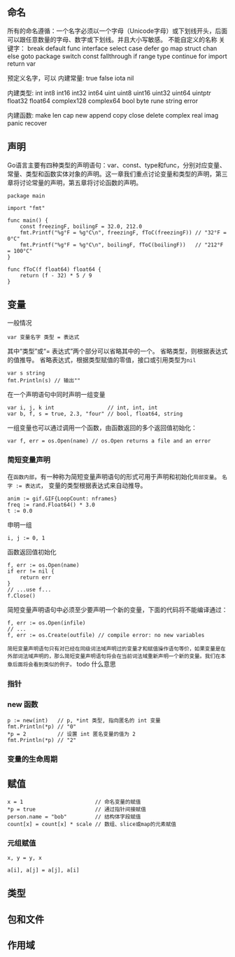 ## 命名

所有的命名遵循：一个名字必须以一个字母（Unicode字母）或下划线开头，后面可以跟任意数量的字母、数字或下划线。并且大小写敏感。
不能自定义的名称
关键字：
break      default       func     interface   select
case       defer         go       map         struct
chan       else          goto     package     switch
const      fallthrough   if       range       type
continue   for           import   return      var

预定义名字，可以
内建常量: true false iota nil

内建类型: int int8 int16 int32 int64
          uint uint8 uint16 uint32 uint64 uintptr
          float32 float64 complex128 complex64
          bool byte rune string error

内建函数: make len cap new append copy close delete
          complex real imag
          panic recover
          
## 声明

Go语言主要有四种类型的声明语句：var、const、type和func，分别对应变量、常量、类型和函数实体对象的声明。这一章我们重点讨论变量和类型的声明，第三章将讨论常量的声明，第五章将讨论函数的声明。

```golang
package main

import "fmt"

func main() {
    const freezingF, boilingF = 32.0, 212.0
    fmt.Printf("%g°F = %g°C\n", freezingF, fToC(freezingF)) // "32°F = 0°C"
    fmt.Printf("%g°F = %g°C\n", boilingF, fToC(boilingF))   // "212°F = 100°C"
}

func fToC(f float64) float64 {
    return (f - 32) * 5 / 9
}
```

## 变量

一般情况

`var 变量名字 类型 = 表达式`

其中“类型”或“= 表达式”两个部分可以省略其中的一个。
省略类型，则根据表达式的值推导。
省略表达式，根据类型赋值的零值，接口或引用类型为`nil`

```golang
var s string
fmt.Println(s) // 输出""
```

在一个声明语句中同时声明一组变量

```golang
var i, j, k int                 // int, int, int
var b, f, s = true, 2.3, "four" // bool, float64, string
```

一组变量也可以通过调用一个函数，由函数返回的多个返回值初始化：

```golang
var f, err = os.Open(name) // os.Open returns a file and an error
```

### 简短变量声明

在`函数内部`，有一种称为简短变量声明语句的形式可用于声明和初始化`局部变量`。 `名字 := 表达式`， 变量的类型根据表达式来自动推导。

```golang
anim := gif.GIF{LoopCount: nframes}
freq := rand.Float64() * 3.0
t := 0.0
```

申明一组

```golang
i, j := 0, 1
```

函数返回值初始化

```goalng
f, err := os.Open(name)
if err != nil {
    return err
}
// ...use f...
f.Close()
```

简短变量声明语句中必须至少要声明一个新的变量，下面的代码将不能编译通过：

```golang
f, err := os.Open(infile)
// ...
f, err := os.Create(outfile) // compile error: no new variables
```


`简短变量声明语句只有对已经在同级词法域声明过的变量才和赋值操作语句等价，如果变量是在外部词法域声明的，那么简短变量声明语句将会在当前词法域重新声明一个新的变量。我们在本章后面将会看到类似的例子。` todo 什么意思


### 指针

### new 函数

```golang
p := new(int)   // p, *int 类型, 指向匿名的 int 变量
fmt.Println(*p) // "0"
*p = 2          // 设置 int 匿名变量的值为 2
fmt.Println(*p) // "2"
```

### 变量的生命周期



## 赋值

```golang
x = 1                       // 命名变量的赋值
*p = true                   // 通过指针间接赋值
person.name = "bob"         // 结构体字段赋值
count[x] = count[x] * scale // 数组、slice或map的元素赋值
```

###  元组赋值

```golang
x, y = y, x

a[i], a[j] = a[j], a[i]
```

## 类型
## 包和文件
## 作用域
